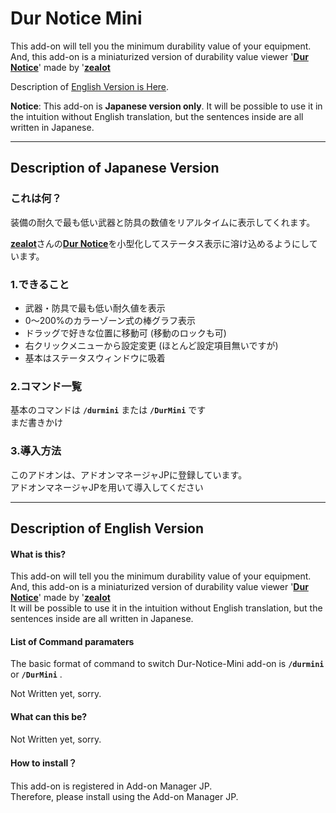 # Dur Notice Mini

This add-on will tell you the minimum durability value of your equipment.  
And, this add-on is a miniaturized version of durability value viewer '[**Dur Notice**](https://github.com/mythzeal)' made by '[**zealot**](https://github.com/mythzeal/tos_addon/tree/master/DurNotice)  
  
Description of [English Version is Here](#description-of-english-version).  
  
**Notice**: This add-on is **Japanese version only**. It will be possible to use it in the intuition without English translation, but the sentences inside are all written in Japanese.  

---
## Description of Japanese Version 
### これは何？
装備の耐久で最も低い武器と防具の数値をリアルタイムに表示してくれます。  
  
[**zealot**](https://github.com/mythzeal)さんの[**Dur Notice**](https://github.com/mythzeal/tos_addon/tree/master/DurNotice)を小型化してステータス表示に溶け込めるようにしています。
  
  
### 1.できること
* 武器・防具で最も低い耐久値を表示
* 0～200%のカラーゾーン式の棒グラフ表示
* ドラッグで好きな位置に移動可 (移動のロックも可)
* 右クリックメニューから設定変更 (ほとんど設定項目無いですが)
* 基本はステータスウィンドウに吸着
  
### 2.コマンド一覧
基本のコマンドは **`/durmini`** または **`/DurMini`** です    
まだ書きかけ   
  
### 3.導入方法
このアドオンは、アドオンマネージャJPに登録しています。  
アドオンマネージャJPを用いて導入してください  
  

---
## Description of English Version 
#### What is this?
This add-on will tell you the minimum durability value of your equipment.  
And, this add-on is a miniaturized version of durability value viewer '[**Dur Notice**](https://github.com/mythzeal)' made by '[**zealot**](https://github.com/mythzeal/tos_addon/tree/master/DurNotice)  
It will be possible to use it in the intuition without English translation, but the sentences inside are all written in Japanese.  
  
#### List of Command paramaters
The basic format of command to switch Dur-Notice-Mini add-on is **`/durmini`** or **`/DurMini`** .  
  
Not Written yet, sorry.  

#### What can this be?
Not Written yet, sorry.



#### How to install？
This add-on is registered in Add-on Manager JP.  
Therefore, please install using the Add-on Manager JP.